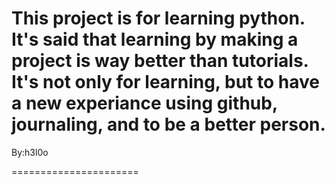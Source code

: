 This project is for learning python. It's said that learning by making a project is way better than tutorials.
It's not only for learning, but to have a new experiance using github, journaling, and to be a better person.
======================
 By:h3l0o
 
======================
